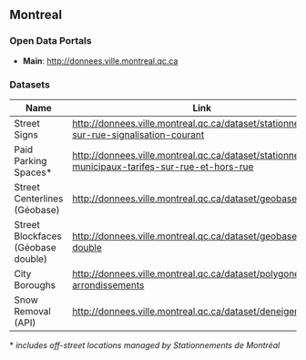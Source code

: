 ## Montreal

### Open Data Portals

 * **Main**: <http://donnees.ville.montreal.qc.ca>


### Datasets

| Name  | Link |
| ------------- | ------------- |
| Street Signs  | <http://donnees.ville.montreal.qc.ca/dataset/stationnement-sur-rue-signalisation-courant>  |
| Paid Parking Spaces*  | <http://donnees.ville.montreal.qc.ca/dataset/stationnements-municipaux-tarifes-sur-rue-et-hors-rue>  |
| Street Centerlines (Géobase) | <http://donnees.ville.montreal.qc.ca/dataset/geobase> |
| Street Blockfaces (Géobase double) | <http://donnees.ville.montreal.qc.ca/dataset/geobase-double> |
| City Boroughs | <http://donnees.ville.montreal.qc.ca/dataset/polygones-arrondissements> |
| Snow Removal (API) | <http://donnees.ville.montreal.qc.ca/dataset/deneigement> |


\* *includes off-street locations managed by Stationnements de Montréal*
